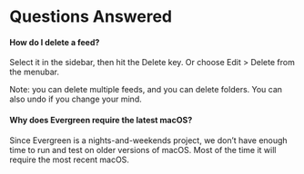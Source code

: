 # Questions Answered

#### How do I delete a feed?

Select it in the sidebar, then hit the Delete key. Or choose Edit > Delete from the menubar.

Note: you can delete multiple feeds, and you can delete folders. You can also undo if you change your mind.

#### Why does Evergreen require the latest macOS?

Since Evergreen is a nights-and-weekends project, we don’t have enough time to run and test on older versions of macOS. Most of the time it will require the most recent macOS.
